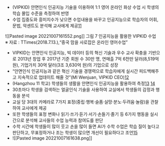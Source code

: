 -   (VIPKID) 안면인식 인공지능 기술을 이용하여 1:1 영어 온라인 화상 수업 시 학생의 학습 몰입 수준을 측정하여 반영
-   수업 집중도와 흥미지수가 낮으면 수업내용을 바꾸고 인공지능으로 학습자의 어휘, 문법, 악센트도 분석해 교사에게 제공[11](https://spri.kr/posts/view/22432?code=industry_trend#foot_11)

![[Pasted image 20221007161552.png]]
그림 7 인공지능을 활용한 VIPKID 수업  
※ 자료 : TTimes(2018.7.13.),“중국 맘을 사로잡은 온라인 영어수업”


-   VIPKID는 안면인식 인공지능, 빅 데이터 등의 혁신 기술과 우수 교사 확충을 기반으로 2013년 창업 후 2017년 기준 회원 수 30만 명, 연매출 7억 6천만 달러(8,519억 원), 기업가치 30억 달러(3조 3,630억 원)의 기업으로 성장
-   “안면인식 인공지능과 같은 혁신 기술을 경쟁력으로 학습자에게 실시간 피드백해주고 지속적으로 업데이트 해줄 것”(MI Wenjuan, VIPKID CEO)[12](https://spri.kr/posts/view/22432?code=industry_trend#foot_12)
-   (Hangzhou 11 학교) 학생들의 생활을 안면인식 인공지능을 활용하여 측정[13](https://spri.kr/posts/view/22432?code=industry_trend#foot_13) [14](https://spri.kr/posts/view/22432?code=industry_trend#foot_14)
-   30초마다 학생을 검색하는 얼굴인식 기술을 사용하여 교실에서 학생들의 감정과 행동을 분석
-   교실 당 3대의 카메라로 7가지 표정(중립·행복·슬픔·실망·분노·두려움·놀람)을 관찰하여 교사에게 제공
-   또한 학생들의 표정 변화나 읽기·쓰기·듣기·서기·손들기·졸기 등 6가지 행동을 실시간으로 분석해 교사들의 수업 능력과 참여도를 판단
-   수학 시간에 학생들이 많이 웃고 손을 많이 들면 AI가 수학 수업은 학습 질이 높다고 판단하고, 무표정하거나 조는 학생이 많으면 개선이 필요하다고 조언[15](https://spri.kr/posts/view/22432?code=industry_trend#foot_15)
- ![[Pasted image 20221007161638.png]]